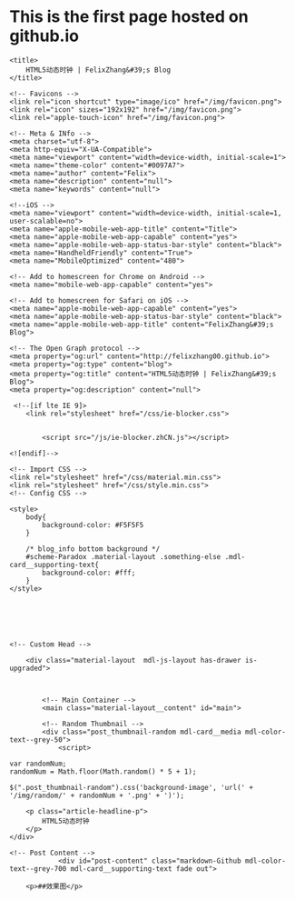 # This is the first page hosted on github.io

<!DOCTYPE html>
<html>
    <head>
    <!-- Title -->
    
    <title>
        HTML5动态时钟 | FelixZhang&#39;s Blog
    </title>
    
    <!-- Favicons -->
    <link rel="icon shortcut" type="image/ico" href="/img/favicon.png">
    <link rel="icon" sizes="192x192" href="/img/favicon.png">
    <link rel="apple-touch-icon" href="/img/favicon.png">
    
    <!-- Meta & INfo -->
    <meta charset="utf-8">
    <meta http-equiv="X-UA-Compatible">
    <meta name="viewport" content="width=device-width, initial-scale=1">
    <meta name="theme-color" content="#0097A7">
    <meta name="author" content="Felix">
    <meta name="description" content="null">
    <meta name="keywords" content="null">
    
    <!--iOS -->
    <meta name="viewport" content="width=device-width, initial-scale=1, user-scalable=no">
    <meta name="apple-mobile-web-app-title" content="Title">
    <meta name="apple-mobile-web-app-capable" content="yes">
    <meta name="apple-mobile-web-app-status-bar-style" content="black">
    <meta name="HandheldFriendly" content="True">
    <meta name="MobileOptimized" content="480">
    
    <!-- Add to homescreen for Chrome on Android -->
    <meta name="mobile-web-app-capable" content="yes">
    
    <!-- Add to homescreen for Safari on iOS -->
    <meta name="apple-mobile-web-app-capable" content="yes">
    <meta name="apple-mobile-web-app-status-bar-style" content="black">
    <meta name="apple-mobile-web-app-title" content="FelixZhang&#39;s Blog">
    
    <!-- The Open Graph protocol -->
    <meta property="og:url" content="http://felixzhang00.github.io">
    <meta property="og:type" content="blog">
    <meta property="og:title" content="HTML5动态时钟 | FelixZhang&#39;s Blog">
    <meta property="og:description" content="null">
    
     <!--[if lte IE 9]>
        <link rel="stylesheet" href="/css/ie-blocker.css">
        
        
            <script src="/js/ie-blocker.zhCN.js"></script>
        
    <![endif]-->
    
    <!-- Import CSS -->
    <link rel="stylesheet" href="/css/material.min.css">
    <link rel="stylesheet" href="/css/style.min.css">
    <!-- Config CSS -->


<!-- Other Styles -->



<!-- Theme Background Related-->

    <style>
        body{
            background-color: #F5F5F5
        }
		
		/* blog_info bottom background */
        #scheme-Paradox .material-layout .something-else .mdl-card__supporting-text{
            background-color: #fff;
        }
    </style>





    
    <!-- Custom Head -->
    
</head>

<body id="scheme-Paradox">

		
        <div class="material-layout  mdl-js-layout has-drawer is-upgraded">
				
			
			
            <!-- Main Container -->
            <main class="material-layout__content" id="main">
			
			<!-- Random Thumbnail -->
			<div class="post_thumbnail-random mdl-card__media mdl-color-text--grey-50">
				<script>
    
    var randomNum;
    randomNum = Math.floor(Math.random() * 5 + 1);
    
    $(".post_thumbnail-random").css('background-image', 'url(' + '/img/random/' + randomNum + '.png' + ')');
    
</script>

		
	
        <p class="article-headline-p">
            HTML5动态时钟
        </p>
    </div>
	
	<!-- Post Content -->
                <div id="post-content" class="markdown-Github mdl-color-text--grey-700 mdl-card__supporting-text fade out">
	
		<p>##效果图</p>
<p><canvas id="mycanvas" width="500" height="500" style="background: #B0D141"></canvas></p>
<script>
            var mycanvas = document.getElementById("mycanvas");
            var context = mycanvas.getContext("2d");

            function drawClock() {
                //每次调用函数都要对指定区域清屏
                context.clearRect(0, 0, 500, 500);
                var date = new Date();
                var hour = date.getHours();
                var min = date.getMinutes();
                var sec = date.getSeconds();
                hour = (hour >= 12) ? hour - 12 : hour;
                hour = hour + min / 60;
                min = min + sec / 60;

                //画圆
                context.lineWidth=10;
                context.strokeStyle='#000';
                context.beginPath();
                context.arc(250, 250, 200, 0, 360, false);
                context.closePath();
                context.stroke();



                //画时刻度

                for (var i = 0; i < 12; i++) {
                    context.save();
                    context.strokeStyle='black';
                    context.beginPath();
                    context.translate(250, 250);
                    context.rotate(i * 30 * Math.PI / 180);
                    context.beginPath();
                    context.moveTo(0, -190);
                    context.lineTo(0, -170);
                    context.closePath();
                    context.stroke();
                    context.restore();
                }


                //画分刻度
                context.beginPath();
                for (var i = 0; i < 60; i++) {
                    context.save();
                    context.strokeStyle='black';
                    context.beginPath();
                    context.translate(250, 250);
                    context.rotate(i * 6 * Math.PI / 180);
                    context.moveTo(0, -190);
                    context.lineTo(0, -180);
                    context.closePath();
                    context.stroke();
                    context.restore();
                }


                //画时针
                context.save();
                context.lineWidth=12;
                context.beginPath();
                context.translate(250, 250);
                context.rotate(hour * Math.PI * 30 / 180);
                context.moveTo(0, -135);
                context.lineTo(0, 10);
                context.closePath();
                context.stroke();
                context.restore();

                //画分针
                context.save();
                context.lineWidth=8;
                context.beginPath();
                context.translate(250, 250);
                context.rotate(min * Math.PI * 6 / 180);
                context.moveTo(0, -160);
                context.lineTo(0, 10);
                context.closePath();
                context.stroke();
                context.restore();

                //画秒针
                context.save();
                context.lineWidth=5;
                context.strokeStyle='red';
                context.beginPath();
                context.translate(250, 250);
                context.rotate(sec * Math.PI * 6 / 180);
                context.moveTo(0, -182);
                context.lineTo(0, 16);
                context.closePath();
                context.stroke();
                context.restore();
            }
            setInterval(drawClock, 1000);
        </script>
	
	
</div>


<!-- MathJax Load-->

            </main>
        </div>
		
    </body>
		
	
</html>
